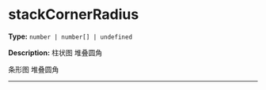 # stackCornerRadius

**Type:** `number | number[] | undefined`

**Description:**
柱状图 堆叠圆角
  
  条形图 堆叠圆角

---

